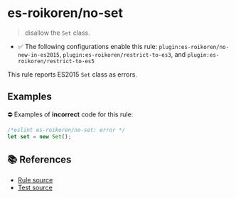 # es-roikoren/no-set
> disallow the `Set` class.

- ✅ The following configurations enable this rule: `plugin:es-roikoren/no-new-in-es2015`, `plugin:es-roikoren/restrict-to-es3`, and `plugin:es-roikoren/restrict-to-es5`

This rule reports ES2015 `Set` class as errors.

## Examples

⛔ Examples of **incorrect** code for this rule:

```js
/*eslint es-roikoren/no-set: error */
let set = new Set();
```

## 📚 References

- [Rule source](https://github.com/roikoren755/eslint-plugin-es/blob/v2.0.6/src/rules/no-set.ts)
- [Test source](https://github.com/roikoren755/eslint-plugin-es/blob/v2.0.6/tests/src/rules/no-set.ts)
